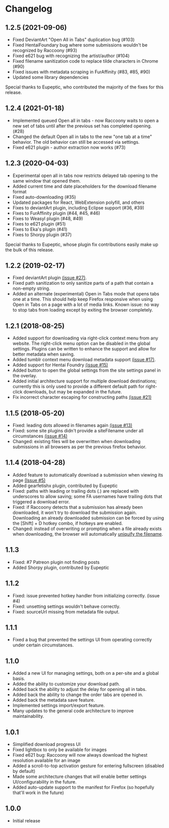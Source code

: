 # Changelog

## 1.2.5 (2021-09-06)
- Fixed DeviantArt "Open All in Tabs" duplication bug (#103)
- Fixed HentaiFoundary bug where some submissions wouldn't be recognized by Raccoony (#93)
- Fixed e621 bug with recognizing the artist/author (#104)
- Fixed filename sanitization code to replace tilde characters in Chrome (#90)
- Fixed issues with metadata scraping in FurAffinity (#83, #85, #90)
- Updated some library dependencies

Special thanks to Eupeptic, who contributed the majority of the fixes for this release.

## 1.2.4 (2021-01-18)
- Implemented queued Open all in tabs - now Raccoony waits to open a new set of tabs until after the previous set has completed opening. (#28)
- Changed the default Open all in tabs to the new "one tab at a time" behavior. The old behavior can still be accessed via settings.
- Fixed e621 plugin - author extraction now works (#73)

## 1.2.3 (2020-04-03)
- Experimental open all in tabs now restricts delayed tab opening to the same window that opened them.
- Added current time and date placeholders for the download filename format
- Fixed auto-downloading (#35)
- Updated packages for React, WebExtension polyfill, and others
- Fixes to deviantArt plugin, including Eclipse support (#36, #39)
- Fixes to FurAffinity plugin (#44, #45, #46)
- Fixes to Weasyl plugin (#48, #49)
- Fixes to e621 plugin (#51)
- Fixes to Eka's plugin (#41)
- Fixes to Shorpy plugin (#37)

Special thanks to Eupeptic, whose plugin fix contributions easily make up the bulk of this release.

## 1.2.2 (2019-02-17)
- Fixed deviantArt plugin [(issue #27)](https://github.com/Simon-Tesla/RaccoonyWebEx/issues/27).
- Fixed path sanitization to only sanitize parts of a path that contain a non-empty string.
- Added an alternate (experimental) Open in Tabs mode that opens tabs one at a time. This should help keep Firefox responsive when using Open in Tabs on a page with a lot of media links. Known issue: no way to stop tabs from loading except by exiting the browser completely.

## 1.2.1 (2018-08-25)
- Added support for downloading via right-click context menu from any website. The right-click menu option can be disabled in the global settings. Plugins can be written to enhance the support and allow for better metadata when saving.
- Added tumblr context menu download metadata support [(issue #17)](https://github.com/Simon-Tesla/RaccoonyWebEx/issues/17).
- Added support for Hentai Foundry [(issue #15)](https://github.com/Simon-Tesla/RaccoonyWebEx/issues/15)
- Added button to open the global settings from the site settings panel in the overlay.
- Added initial architecture support for multiple download destinations; currently this is only used to provide a different default path for right-click downloads, but may be expanded in the future.
- Fix incorrect character escaping for constructing paths [(issue #21)](https://github.com/Simon-Tesla/RaccoonyWebEx/issues/21)

## 1.1.5 (2018-05-20)
- Fixed: leading dots allowed in filenames again [(issue #13)](https://github.com/Simon-Tesla/RaccoonyWebEx/issues/13)
- Fixed: some site plugins didn't provide a siteFilename under all circumstances [(issue #14)](https://github.com/Simon-Tesla/RaccoonyWebEx/issues/14)
- Changed: existing files will be overwritten when downloading submissions in all browsers as per the previous firefox behavior.

## 1.1.4 (2018-04-28)
- Added feature to automatically download a submission when viewing its page [(Issue #5)](https://github.com/Simon-Tesla/RaccoonyWebEx/issues/5)
- Added gearfetishx plugin, contributed by Eupeptic
- Fixed: paths with leading or trailing dots (.) are replaced with underscores to allow saving; some FA usernames have trailing dots that triggered a download error.
- Fixed: if Raccoony detects that a submission has already been downloaded, it won't try to download the submission again. Downloading an already downloaded submission can be forced by using the [Shift] + D hotkey combo, if hotkeys are enabled.
- Changed: instead of overwriting or prompting when a file already exists when downloading, the browser will automatically [uniquify the filename](https://developer.mozilla.org/en-US/Add-ons/WebExtensions/API/downloads/FilenameConflictAction).

## 1.1.3
- Fixed: #7 Patreon plugin not finding posts
- Added Shorpy plugin, contributed by Eupeptic

## 1.1.2
- Fixed: issue prevented hotkey handler from initializing correctly. (issue #4)
- Fixed: unsetting settings wouldn't behave correctly.
- Fixed: sourceUrl missing from metadata file output.

## 1.1.1
- Fixed a bug that prevented the settings UI from operating correctly under certain circumstances.

## 1.1.0
- Added a new UI for managing settings, both on a per-site and a global basis.
- Added the ability to customize your download path.
- Added back the ability to adjust the delay for opening all in tabs.
- Added back the ability to change the order tabs are opened in.
- Added back the metadata save feature.
- Implemented settings import/export feature.
- Many updates to the general code architecture to improve maintainability.

## 1.0.1
- Simplified download progress UI
- Fixed lightbox to only be available for images
- Fixed e621 bug: Raccoony will now always download the highest resolution available for an image
- Added a scroll-to-top activation gesture for entering fullscreen (disabled by default)
- Made some architecture changes that will enable better settings UI/configurability in the future.
- Added auto-update support to the manifest for Firefox (so hopefully that'll work in the future)

## 1.0.0
- Initial release
